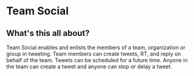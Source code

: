 Team Social
======================

What's this all about?
----------------------
Team Social enables and enlists the members of a team, organization or group in tweeting.  Team members can create tweets, RT, and reply on behalf of the team.  Tweets can be scheduled for a future time.  Anyone in the team can create a tweet and anyone can stop or delay a tweet.


